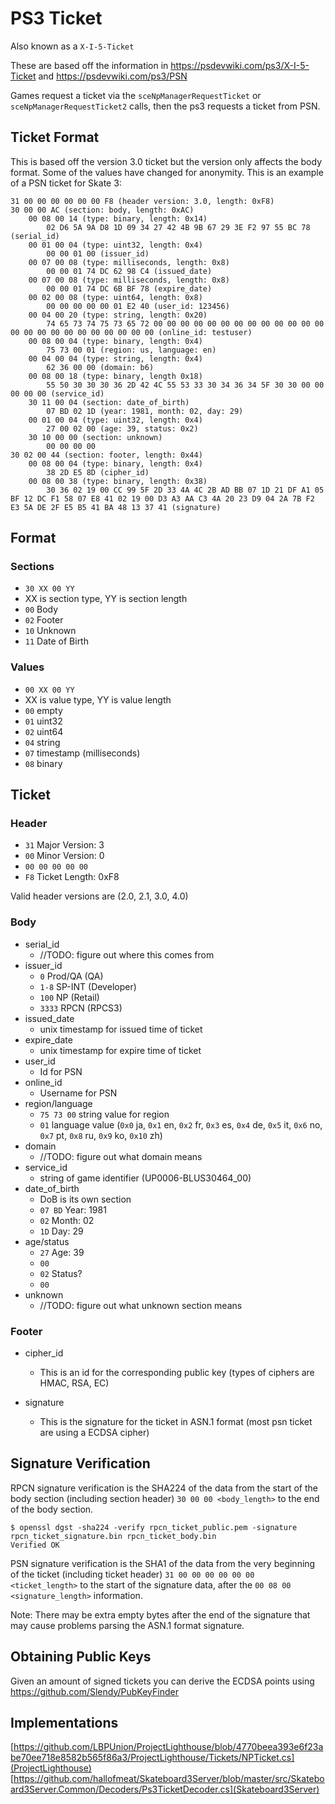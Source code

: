 # PS3 Ticket

Also known as a `X-I-5-Ticket`

These are based off the information in https://psdevwiki.com/ps3/X-I-5-Ticket and https://psdevwiki.com/ps3/PSN

Games request a ticket via the `sceNpManagerRequestTicket` or `sceNpManagerRequestTicket2` calls, then the ps3 requests a ticket from PSN.

## Ticket Format

This is based off the version 3.0 ticket but the version only affects the body format. Some of the values have changed for anonymity. This is an example of a PSN ticket for Skate 3:

```
31 00 00 00 00 00 00 F8 (header version: 3.0, length: 0xF8)
30 00 00 AC (section: body, length: 0xAC)
    00 08 00 14 (type: binary, length: 0x14)
        02 D6 5A 9A D8 1D 09 34 27 42 4B 9B 67 29 3E F2 97 55 BC 78 (serial_id)
    00 01 00 04 (type: uint32, length: 0x4)
        00 00 01 00 (issuer_id)
    00 07 00 08 (type: milliseconds, length: 0x8)
        00 00 01 74 DC 62 98 C4 (issued_date)
    00 07 00 08 (type: milliseconds, length: 0x8)
        00 00 01 74 DC 6B BF 78 (expire_date)
    00 02 00 08 (type: uint64, length: 0x8)
        00 00 00 00 00 01 E2 40 (user_id: 123456)
    00 04 00 20 (type: string, length: 0x20)
        74 65 73 74 75 73 65 72 00 00 00 00 00 00 00 00 00 00 00 00 00 00 00 00 00 00 00 00 00 00 00 00 (online_id: testuser)
    00 08 00 04 (type: binary, length: 0x4)
        75 73 00 01 (region: us, language: en)
    00 04 00 04 (type: string, length: 0x4) 
        62 36 00 00 (domain: b6)
    00 08 00 18 (type: binary, length 0x18)
        55 50 30 30 30 36 2D 42 4C 55 53 33 30 34 36 34 5F 30 30 00 00 00 00 00 (service_id)
    30 11 00 04 (section: date_of_birth)
        07 BD 02 1D (year: 1981, month: 02, day: 29)
    00 01 00 04 (type: uint32, length: 0x4)
        27 00 02 00 (age: 39, status: 0x2)
    30 10 00 00 (section: unknown)
        00 00 00 00
30 02 00 44 (section: footer, length: 0x44)
    00 08 00 04 (type: binary, length: 0x4)
        38 2D E5 8D (cipher_id)
    00 08 00 38 (type: binary, length: 0x38)
        30 36 02 19 00 CC 99 5F 2D 33 4A 4C 2B AD BB 07 1D 21 DF A1 05 BF 12 DC F1 58 07 E8 41 02 19 00 D3 A3 AA C3 4A 20 23 D9 04 2A 7B F2 E3 5A DE 2F E5 B5 41 BA 48 13 37 41 (signature)
```

## Format

### Sections
* `30 XX 00 YY`
* XX is section type, YY is section length
* `00` Body
* `02` Footer
* `10` Unknown
* `11` Date of Birth

### Values

* `00 XX 00 YY`
* XX is value type, YY is value length
* `00` empty
* `01` uint32
* `02` uint64
* `04` string
* `07` timestamp (milliseconds)
* `08` binary

## Ticket

### Header

* `31` Major Version: 3
* `00` Minor Version: 0
* `00 00 00 00 00` 
* `F8` Ticket Length: 0xF8

Valid header versions are (2.0, 2.1, 3.0, 4.0)

### Body

* serial_id
  * //TODO: figure out where this comes from
* issuer_id
  * `0` Prod/QA (QA)
  * `1-8` SP-INT (Developer)
  * `100` NP (Retail)
  * `3333` RPCN (RPCS3)
* issued_date
  * unix timestamp for issued time of ticket
* expire_date
  * unix timestamp for expire time of ticket
* user_id
  * Id for PSN
* online_id
  * Username for PSN
* region/language
  * `75 73 00` string value for region
  * `01` language value (`0x0` ja, `0x1` en, `0x2` fr, `0x3` es, `0x4` de, `0x5` it, `0x6` no, `0x7` pt, `0x8` ru, `0x9` ko, `0x10` zh)
* domain
  * //TODO: figure out what domain means
* service_id
  * string of game identifier (UP0006-BLUS30464_00)
* date_of_birth
  * DoB is its own section
  * `07 BD` Year: 1981
  * `02` Month: 02
  * `1D` Day: 29
* age/status
  * `27` Age: 39
  * `00`
  * `02` Status?
  * `00`
* unknown
  * //TODO: figure out what unknown section means

### Footer

* cipher_id
  * This is an id for the corresponding public key (types of ciphers are HMAC, RSA, EC)
  
* signature
  * This is the signature for the ticket in ASN.1 format (most psn ticket are using a ECDSA cipher)

## Signature Verification

RPCN signature verification is the SHA224 of the data from the start of the body section (including section header) `30 00 00 <body_length>` to the end of the body section.

```
$ openssl dgst -sha224 -verify rpcn_ticket_public.pem -signature rpcn_ticket_signature.bin rpcn_ticket_body.bin
Verified OK
```

PSN signature verification is the SHA1 of the data from the very beginning of the ticket (including ticket header) `31 00 00 00 00 00 00 <ticket_length>` to the start of the signature data, after the `00 08 00 <signature_length>` information.

Note: There may be extra empty bytes after the end of the signature that may cause problems parsing the ASN.1 format signature.

## Obtaining Public Keys

Given an amount of signed tickets you can derive the ECDSA points using https://github.com/Slendy/PubKeyFinder

## Implementations

[https://github.com/LBPUnion/ProjectLighthouse/blob/4770beea393e6f23abe70ee718e8582b565f86a3/ProjectLighthouse/Tickets/NPTicket.cs](ProjectLighthouse)
[https://github.com/hallofmeat/Skateboard3Server/blob/master/src/Skateboard3Server.Common/Decoders/Ps3TicketDecoder.cs](Skateboard3Server)